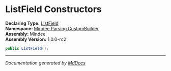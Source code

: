 ﻿<!--  
  <auto-generated>   
    The contents of this file were generated by a tool.  
    Changes to this file may be list if the file is regenerated  
  </auto-generated>   
-->

# ListField Constructors

**Declaring Type:** [ListField](../index.md)  
**Namespace:** [Mindee.Parsing.CustomBuilder](../../index.md)  
**Assembly:** Mindee  
**Assembly Version:** 1.0.0\-rc2

```csharp
public ListField();
```
___

*Documentation generated by [MdDocs](https://github.com/ap0llo/mddocs)*
